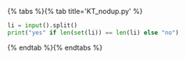 {% tabs %}{% tab title='KT_nodup.py' %}

```py
li = input().split()
print("yes" if len(set(li)) == len(li) else "no")
```

{% endtab %}{% endtabs %}

